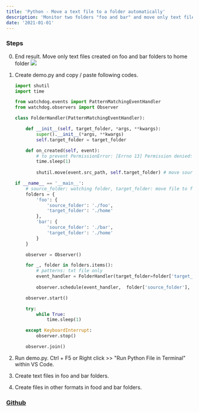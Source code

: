 ```yaml
---
title: 'Python - Move a text file to a folder automatically'
description: 'Monitor two folders "foo and bar" and move only text file created to home folder.'
date: '2021-01-01'
---
```

### Steps
0. End result. Move only text files created on foo and bar folders to home folder 
    ![](https://github.com/az-09/python-move-new-file-to-directory/blob/main/images/0.jpg?raw=true)

1. Create demo.py and copy / paste following codes.
    ``` python
    import shutil
    import time

    from watchdog.events import PatternMatchingEventHandler
    from watchdog.observers import Observer

    class FolderHandler(PatternMatchingEventHandler):

        def __init__(self, target_folder, *args, **kwargs):
            super().__init__(*args, **kwargs)
            self.target_folder = target_folder

        def on_created(self, event):
            # to prevent PermissionError: [Errno 13] Permission denied:
            time.sleep(1)
            
            shutil.move(event.src_path, self.target_folder) # move source file to target folder

    if __name__ == '__main__':
        # source_folder: watching folder, target_folder: move file to folder.
        folders = {
            'foo': {
                'source_folder': './foo',
                'target_folder': './home'
            },
            'bar': {
                'source_folder': './bar',
                'target_folder': './home'
            }
        }

        observer = Observer()

        for _, folder in folders.items():
            # patterns: txt file only
            event_handler = FolderHandler(target_folder=folder['target_folder'], patterns=['*.txt'],  ignore_directories=True, case_sensitive=False)
            
            observer.schedule(event_handler,  folder['source_folder'],  recursive=True)

        observer.start()

        try:
            while True:
                time.sleep(1)

        except KeyboardInterrupt:
            observer.stop()

        observer.join()
    ```
2. Run demo.py. Ctrl + F5 or Right click >> "Run Python File in Terminal"  within VS Code.

3. Create text files in foo and bar folders. 

4. Create files in other formats in food and bar folders.

### [Github](https://github.com/az-09/python-move-new-file-to-directory)